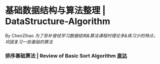 # 基础数据结构与算法整理 | DataStructure-Algorithm
By ChenZihao
*为了弥补曾经学习数据结构&算法课程时理论多&练习少的特点，巩固复习一些基础的算法*
### 排序基础算法 | Review of Basic Sort Algorithm <a href="https://github.com/czhiemma/DataStructure-Algorithm/tree/master/%E6%8E%92%E5%BA%8F%E5%9F%BA%E7%A1%80%E7%AE%97%E6%B3%95">直达</a>
